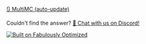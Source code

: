 [🔃 MultiMC (auto-update)](multimc-auto-update.md)

Couldn't find the answer? [💬 Chat with us on Discord!](https://discord.gg/DfxwGGfa)


[![Built on Fabulously Optimized](https://cdn.jsdelivr.net/npm/@intergrav/devins-badges@3/assets/cozy/built-with/fabulously-optimized_64h.png)](https://github.com/Fabulously-Optimized/fabulously-optimized)
